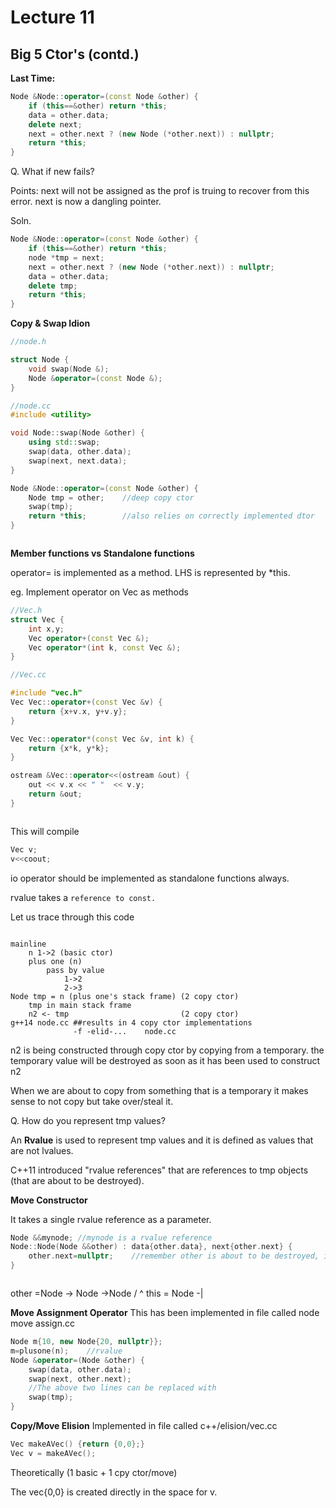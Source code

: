 # Lecture 11

## Big 5 Ctor's (contd.)

**Last Time:**

```cpp
Node &Node::operator=(const Node &other) {
    if (this==&other) return *this;
    data = other.data;
    delete next;
    next = other.next ? (new Node (*other.next)) : nullptr;
    return *this;
}
```

Q. What if new fails?

Points: next will not be assigned as the prof is truing to recover from this error. next is now a dangling pointer.

Soln.
```cpp
Node &Node::operator=(const Node &other) {
    if (this==&other) return *this;
    node *tmp = next;
    next = other.next ? (new Node (*other.next)) : nullptr;
    data = other.data;
    delete tmp;
    return *this;
}
```

**Copy & Swap Idion**
```cpp
//node.h

struct Node {
    void swap(Node &);
    Node &operator=(const Node &);
}

//node.cc
#include <utility>

void Node::swap(Node &other) {
    using std::swap;
    swap(data, other.data);
    swap(next, next.data);
}

Node &Node::operator=(const Node &other) {
    Node tmp = other;    //deep copy ctor
    swap(tmp);
    return *this;        //also relies on correctly implemented dtor
}
```
```none

```
**Member functions vs Standalone functions**

operator= is implemented as a method. LHS is represented by *this.

eg. Implement operator on Vec as methods
```cpp
//Vec.h
struct Vec {
    int x,y;
    Vec operator+(const Vec &);
    Vec operator*(int k, const Vec &);
}

//Vec.cc

#include "vec.h"
Vec Vec::operator+(const Vec &v) {
    return {x+v.x, y+v.y};
}

Vec Vec::operator*(const Vec &v, int k) {
    return {x*k, y*k};
}

ostream &Vec::operator<<(ostream &out) {
    out << v.x << " "  << v.y;
    return &out;
}
```
```none

```
This will compile
```cpp
Vec v;
v<<coout;
```

io operator should be implemented as standalone functions always.

rvalue takes a `reference to const.`

Let us trace through this code
```none

```
```vim
mainline
    n 1->2 (basic ctor)
    plus one (n)
        pass by value
            1->2
            2->3
Node tmp = n (plus one's stack frame) (2 copy ctor)
    tmp in main stack frame
    n2 <- tmp                         (2 copy ctor)
g++14 node.cc ##results in 4 copy ctor implementations
              -f -elid-...    node.cc  
```

n2 is being constructed through copy ctor by copying from a temporary.
    the temporary value will be destroyed as soon as it has been used to construct n2


When we are about to copy from something that is a temporary it makes sense to not copy but take over/steal it.

Q. How do you represent tmp values?

An **Rvalue** is used to represent tmp values and it is defined as values that are not lvalues.

C++11 introduced "rvalue references" that are references to tmp objects (that are about to be destroyed).

**Move Constructor**

It takes a single rvalue reference as a parameter. 

```cpp
Node &&mynode; //mynode is a rvalue reference
Node::Node(Node &&other) : data{other.data}, next{other.next} {
    other.next=nullptr;    //remember other is about to be destroyed, its dtor will run  so we need to make sure we steal and not share
}
```
```none

```
other =Node -> Node ->Node /
                          ^
this     = Node -|

**Move Assignment Operator**
This has been implemented in file called node move assign.cc

```cpp
Node m{10, new Node{20, nullptr}};
m=plusone(n);    //rvalue
Node &operator=(Node &other) {
    swap(data, other.data);
    swap(next, other.next);
    //The above two lines can be replaced with
    swap(tmp);
}
```

**Copy/Move Elision**
Implemented in file called c++/elision/vec.cc

```cpp
Vec makeAVec() {return {0,0};}
Vec v = makeAVec();
```

Theoretically (1 basic + 1 cpy ctor/move)

The vec{0,0} is created directly in the space for v. 